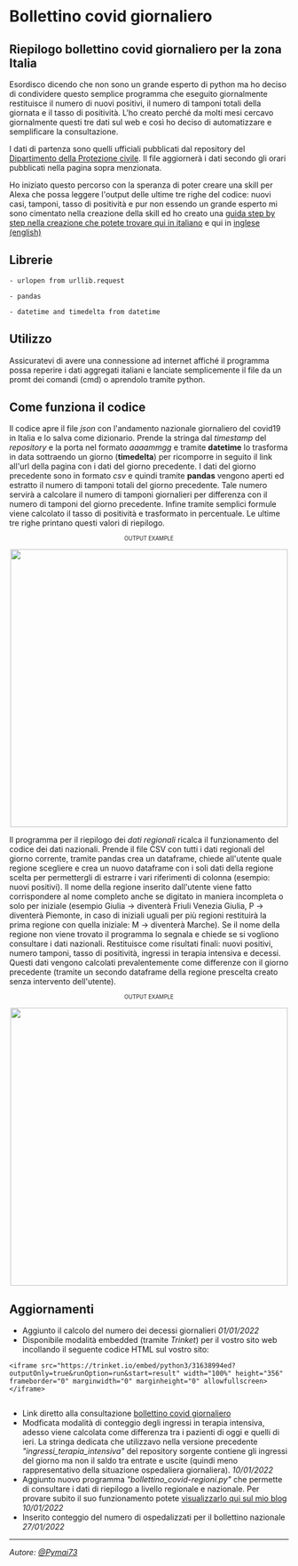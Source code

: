 # Bollettino covid giornaliero
## Riepilogo bollettino covid giornaliero per la zona Italia

Esordisco dicendo che non sono un grande esperto di python ma ho deciso di condividere questo semplice programma che eseguito giornalmente restituisce il numero di nuovi positivi, il numero di tamponi totali della giornata e il tasso di positività. L'ho creato perché da molti mesi cercavo giornalmente questi tre dati sul web e così ho deciso di automatizzare e semplificare la consultazione.

I dati di partenza sono quelli ufficiali pubblicati dal repository del [Dipartimento della Protezione civile](https://github.com/pcm-dpc/COVID-19). 
Il file aggiornerà i dati secondo gli orari pubblicati nella pagina sopra menzionata.

Ho iniziato questo percorso con la speranza di poter creare una skill per Alexa che possa leggere l'output delle ultime tre righe del codice: nuovi casi, tamponi, tasso di positività e pur non essendo un grande esperto mi sono cimentato nella creazione della skill ed ho creato una [guida step by step nella creazione che potete trovare qui in italiano](https://pcwizard-italia.blogspot.com/2022/01/skill-alexa-per-avere-il-riepilogo-del.html) e qui in [inglese (english)](https://pcwizard-italia.blogspot.com/2022/01/after-creation-of-python-script-i.html) 

## Librerie 
<code>- urlopen from urllib.request</code>

<code>- pandas</code>

<code>- datetime and timedelta from datetime</code>

## Utilizzo
Assicuratevi di avere una connessione ad internet affiché il programma possa reperire i dati aggregati italiani e lanciate semplicemente il file da un promt dei comandi (cmd) o aprendolo tramite python.
  
## Come funziona il codice
Il codice apre il file *json* con l'andamento nazionale giornaliero del covid19 in Italia e lo salva come dizionario. Prende la stringa dal *timestamp* del *repository* e la porta nel formato *aaaammgg* e tramite **datetime** lo trasforma in data sottraendo un giorno (**timedelta**) per ricomporre in seguito il link all'url della pagina con i dati del giorno precedente. I dati del giorno precedente sono in formato *csv* e quindi tramite **pandas** vengono aperti ed estratto il numero di tamponi totali del giorno precedente. Tale numero servirà a calcolare il numero di tamponi giornalieri per differenza con il numero di tamponi del giorno precedente. Infine tramite semplici formule viene calcolato il tasso di positività e trasformato in percentuale. Le ultime tre righe printano questi valori di riepilogo.
<p align="center"><sub><sup>OUTPUT EXAMPLE</sup></sub>
<p align="center"><img src="https://i.ibb.co/nMq5PPX/cmd.png&s=50" width="500" height="500"></p></center>

Il programma per il riepilogo dei *dati regionali* ricalca il funzionamento del codice dei dati nazionali. Prende il file CSV con tutti i dati regionali del giorno corrente, tramite pandas crea un dataframe, chiede all'utente quale regione scegliere e crea un nuovo dataframe con i soli dati della regione scelta per permettergli di estrarre i vari riferimenti di colonna (esempio: nuovi positivi). Il nome della regione inserito dall'utente viene fatto corrispondere al nome completo anche se digitato in maniera incompleta o solo per iniziale (esempio Giulia -> diventerà Friuli Venezia Giulia, P -> diventerà Piemonte, in caso di iniziali uguali per più regioni restituirà la prima regione con quella iniziale: M -> diventerà Marche). Se il nome della regione non viene trovato il programma lo segnala e chiede se si vogliono consultare i dati nazionali.
Restituisce come risultati finali: nuovi positivi, numero tamponi, tasso di positività, ingressi in terapia intensiva e decessi. Questi dati vengono calcolati prevalentemente come differenze con il giorno precedente (tramite un secondo dataframe della regione prescelta creato senza intervento dell'utente).
<p align="center"><sub><sup>OUTPUT EXAMPLE</sup></sub>
<p align="center"><img src="https://i.ibb.co/fMXqnTx/bollettino-regionale.jpg&s=50" width="500" height="500"></p></center>

## Aggiornamenti
- Aggiunto il calcolo del numero dei decessi giornalieri *01/01/2022*
- Disponibile modalità embedded (tramite *Trinket*) per il vostro sito web incollando il seguente codice HTML sul vostro sito:
```
<iframe src="https://trinket.io/embed/python3/31638994ed?outputOnly=true&runOption=run&start=result" width="100%" height="356" frameborder="0" marginwidth="0" marginheight="0" allowfullscreen></iframe>


```
- Link diretto alla consultazione [bollettino covid giornaliero](https://pcwizard-italia.blogspot.com/2022/01/riepilogo-bollettino-covid-giornaliero.html)
- Modficata modalità di conteggio degli ingressi in terapia intensiva, adesso viene calcolata come differenza tra i pazienti di oggi e quelli di ieri. La stringa dedicata che utilizzavo nella versione precedente *"ingressi_terapia_intensiva"* del repository sorgente contiene gli ingressi del giorno ma non il saldo tra entrate e uscite (quindi meno rappresentativo della situazione ospedaliera giornaliera). *10/01/2022*
- Aggiunto nuovo programma *"bollettino_covid-regioni.py"* che permette di consultare i dati di riepilogo a livello regionale e nazionale. Per provare subito il suo funzionamento potete [visualizzarlo qui sul mio blog](https://pcwizard-italia.blogspot.com/2022/01/riepilogo-bollettino-covid-regionale-e.html) *10/01/2022*
- Inserito conteggio del numero di ospedalizzati per il bollettino nazionale *27/01/2022*

<hr>

*Autore: [@Pymai73](https://github.com/Pymai73)*
